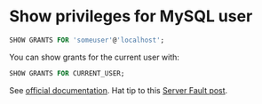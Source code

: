 # Show privileges for MySQL user

```sql
SHOW GRANTS FOR 'someuser'@'localhost';
```

You can show grants for the current user with:

```sql
SHOW GRANTS FOR CURRENT_USER;
```

See [official documentation](https://dev.mysql.com/doc/refman/8.0/en/show-grants.html). Hat tip to this [Server Fault post](https://serverfault.com/questions/117525/how-can-i-show-users-privileges-in-mysql).

